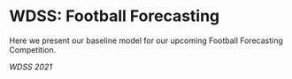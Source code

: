 # WDSS: Football Forecasting

Here we present our baseline model for our upcoming Football Forecasting Competition.

*WDSS 2021*